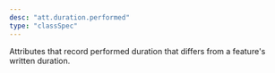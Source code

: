 ```yaml
---
desc: "att.duration.performed"
type: "classSpec"
---
```


Attributes that record performed duration that differs from a feature's written
duration.